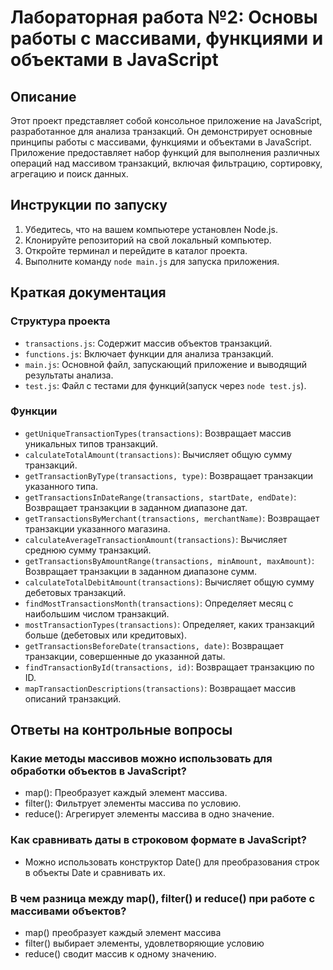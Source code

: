 # Лабораторная работа №2: Основы работы с массивами, функциями и объектами в JavaScript

## Описание

Этот проект представляет собой консольное приложение на JavaScript, разработанное для анализа транзакций. Он демонстрирует основные принципы работы с массивами, функциями и объектами в JavaScript. Приложение предоставляет набор функций для выполнения различных операций над массивом транзакций, включая фильтрацию, сортировку, агрегацию и поиск данных.

## Инструкции по запуску

1.  Убедитесь, что на вашем компьютере установлен Node.js.
2.  Клонируйте репозиторий на свой локальный компьютер.
3.  Откройте терминал и перейдите в каталог проекта.
4.  Выполните команду `node main.js` для запуска приложения.

## Краткая документация

### Структура проекта

* `transactions.js`: Содержит массив объектов транзакций.
* `functions.js`: Включает функции для анализа транзакций.
* `main.js`: Основной файл, запускающий приложение и выводящий результаты анализа.
* `test.js`: Файл с тестами для функций(запуск через `node test.js`).

### Функции

* `getUniqueTransactionTypes(transactions)`: Возвращает массив уникальных типов транзакций.
* `calculateTotalAmount(transactions)`: Вычисляет общую сумму транзакций.
* `getTransactionByType(transactions, type)`: Возвращает транзакции указанного типа.
* `getTransactionsInDateRange(transactions, startDate, endDate)`: Возвращает транзакции в заданном диапазоне дат.
* `getTransactionsByMerchant(transactions, merchantName)`: Возвращает транзакции указанного магазина.
* `calculateAverageTransactionAmount(transactions)`: Вычисляет среднюю сумму транзакций.
* `getTransactionsByAmountRange(transactions, minAmount, maxAmount)`: Возвращает транзакции в заданном диапазоне сумм.
* `calculateTotalDebitAmount(transactions)`: Вычисляет общую сумму дебетовых транзакций.
* `findMostTransactionsMonth(transactions)`: Определяет месяц с наибольшим числом транзакций.
* `mostTransactionTypes(transactions)`: Определяет, каких транзакций больше (дебетовых или кредитовых).
* `getTransactionsBeforeDate(transactions, date)`: Возвращает транзакции, совершенные до указанной даты.
* `findTransactionById(transactions, id)`: Возвращает транзакцию по ID.
* `mapTransactionDescriptions(transactions)`: Возвращает массив описаний транзакций.

## Ответы на контрольные вопросы
### Какие методы массивов можно использовать для обработки объектов в JavaScript?
* map(): Преобразует каждый элемент массива.
* filter(): Фильтрует элементы массива по условию.
* reduce(): Агрегирует элементы массива в одно значение.
### Как сравнивать даты в строковом формате в JavaScript?
* Можно использовать конструктор Date() для преобразования строк в объекты Date и сравнивать их.
### В чем разница между map(), filter() и reduce() при работе с массивами объектов?
* map() преобразует каждый элемент массива
* filter() выбирает элементы, удовлетворяющие условию
* reduce() сводит массив к одному значению.
